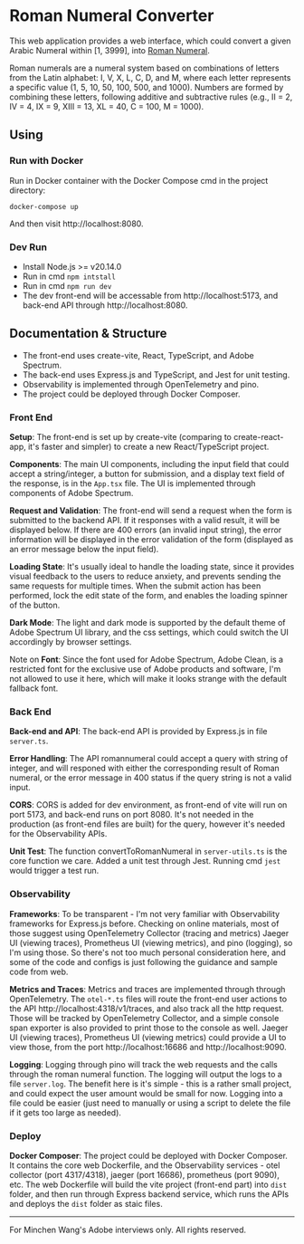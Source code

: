 # Roman Numeral Converter

This web application provides a web interface, which could convert a given Arabic Numeral within [1, 3999], into [Roman Numeral](https://en.wikipedia.org/wiki/Roman_numerals). 

Roman numerals are a numeral system based on combinations of letters from the Latin alphabet: I, V, X, L, C, D, and M, where each letter represents a specific value (1, 5, 10, 50, 100, 500, and 1000). Numbers are formed by combining these letters, following additive and subtractive rules (e.g., II = 2, IV = 4, IX = 9, XIII = 13, XL = 40, C = 100, M = 1000).

## Using

### Run with Docker

Run in Docker container with the Docker Compose cmd in the project directory:

```
docker-compose up
```

And then visit http://localhost:8080.

### Dev Run

- Install Node.js >= v20.14.0
- Run in cmd `npm intstall`
- Run in cmd `npm run dev`
- The dev front-end will be accessable from http://localhost:5173, and back-end API through http://localhost:8080.

## Documentation & Structure

- The front-end uses create-vite, React, TypeScript, and Adobe Spectrum.
- The back-end uses Express.js and TypeScript, and Jest for unit testing.
- Observability is implemented through OpenTelemetry and pino.
- The project could be deployed through Docker Composer.

### Front End

**Setup**: The front-end is set up by create-vite (comparing to create-react-app, it's faster and simpler) to create a new React/TypeScript project. 

**Components**: The main UI components, including the input field that could accept a string/integer, a button for submission, and a display text field of the response, is in the `App.tsx` file. The UI is implemented through components of Adobe Spectrum.

**Request and Validation**: The front-end will send a request when the form is submitted to the backend API. If it responses with a valid result, it will be displayed below. If there are 400 errors (an invalid input string), the error information will be displayed in the error validation of the form (displayed as an error message below the input field). 

**Loading State**: It's usually ideal to handle the loading state, since it provides visual feedback to the users to reduce anxiety, and prevents sending the same requests for multiple times. When the submit action has been performed, lock the edit state of the form, and enables the loading spinner of the button. 

**Dark Mode**: The light and dark mode is supported by the default theme of Adobe Spectrum UI library, and the css settings, which could switch the UI accordingly by browser settings.

Note on **Font**: Since the font used for Adobe Spectrum, Adobe Clean, is a restricted font for the exclusive use of Adobe products and software, I'm not allowed to use it here, which will make it looks strange with the default fallback font.

### Back End

**Back-end and API**: The back-end API is provided by Express.js in file `server.ts`. 

**Error Handling**: The API romannumeral could accept a query with string of integer, and will responed with either the corresponding result of Roman numeral, or the error message in 400 status if the query string is not a valid input.

**CORS**: CORS is added for dev environment, as front-end of vite will run on port 5173, and back-end runs on port 8080. It's not needed in the production (as front-end files are built) for the query, however it's needed for the Observability APIs.

**Unit Test**: The function convertToRomanNumeral in `server-utils.ts` is the core function we care. Added a unit test through Jest. Running cmd `jest` would trigger a test run.

### Observability

**Frameworks**: To be transparent - I'm not very familiar with Observability frameworks for Express.js before. Checking on online materials, most of those suggest using OpenTelemetry Collector (tracing and metrics) Jaeger UI (viewing traces), Prometheus UI (viewing metrics), and pino (logging), so I'm using those. So there's not too much personal consideration here, and some of the code and configs is just following the guidance and sample code from web.

**Metrics and Traces**: Metrics and traces are implemented through through OpenTelemetry. The `otel-*.ts` files will route the front-end user actions to the API http://localhost:4318/v1/traces, and also track all the http request. Those will be tracked by OpenTelemetry Collector, and a simple console span exporter is also provided to print those to the console as well. Jaeger UI (viewing traces), Prometheus UI (viewing metrics) could provide a UI to view those, from the port http://localhost:16686 and http://localhost:9090.

**Logging**: Logging through pino will track the web requests and the calls through the roman numeral function. The logging will output the logs to a file `server.log`. The benefit here is it's simple - this is a rather small project, and could expect the user amount would be small for now. Logging into a file could be easier (just need to manually or using a script to delete the file if it gets too large as needed).

### Deploy

**Docker Composer**: The project could be deployed with Docker Composer. It contains the core web Dockerfile, and the Observability services - otel collector (port 4317/4318), jaeger (port 16686), prometheus (port 9090), etc. The web Dockerfile will build the vite project (front-end part) into `dist` folder, and then run through Express backend service, which runs the APIs and deploys the `dist` folder as staic files. 

---

For Minchen Wang's Adobe interviews only. All rights reserved.